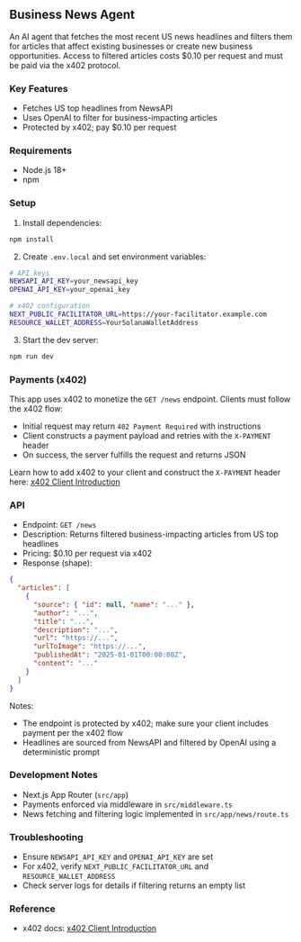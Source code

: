 ## Business News Agent

An AI agent that fetches the most recent US news headlines and filters them for articles that affect existing businesses or create new business opportunities. Access to filtered articles costs $0.10 per request and must be paid via the x402 protocol.

### Key Features
- Fetches US top headlines from NewsAPI
- Uses OpenAI to filter for business-impacting articles
- Protected by x402; pay $0.10 per request

### Requirements
- Node.js 18+
- npm

### Setup
1. Install dependencies:
```bash
npm install
```

2. Create `.env.local` and set environment variables:
```bash
# API keys
NEWSAPI_API_KEY=your_newsapi_key
OPENAI_API_KEY=your_openai_key

# x402 configuration
NEXT_PUBLIC_FACILITATOR_URL=https://your-facilitator.example.com
RESOURCE_WALLET_ADDRESS=YourSolanaWalletAddress
```

3. Start the dev server:
```bash
npm run dev
```

### Payments (x402)
This app uses x402 to monetize the `GET /news` endpoint. Clients must follow the x402 flow:
- Initial request may return `402 Payment Required` with instructions
- Client constructs a payment payload and retries with the `X-PAYMENT` header
- On success, the server fulfills the request and returns JSON

Learn how to add x402 to your client and construct the `X-PAYMENT` header here:
[x402 Client Introduction](https://docs.payai.network/x402/clients/introduction)

### API
- Endpoint: `GET /news`
- Description: Returns filtered business-impacting articles from US top headlines
- Pricing: $0.10 per request via x402
- Response (shape):
```json
{
  "articles": [
    {
      "source": { "id": null, "name": "..." },
      "author": "...",
      "title": "...",
      "description": "...",
      "url": "https://...",
      "urlToImage": "https://...",
      "publishedAt": "2025-01-01T00:00:00Z",
      "content": "..."
    }
  ]
}
```

Notes:
- The endpoint is protected by x402; make sure your client includes payment per the x402 flow
- Headlines are sourced from NewsAPI and filtered by OpenAI using a deterministic prompt

### Development Notes
- Next.js App Router (`src/app`)
- Payments enforced via middleware in `src/middleware.ts`
- News fetching and filtering logic implemented in `src/app/news/route.ts`

### Troubleshooting
- Ensure `NEWSAPI_API_KEY` and `OPENAI_API_KEY` are set
- For x402, verify `NEXT_PUBLIC_FACILITATOR_URL` and `RESOURCE_WALLET_ADDRESS`
- Check server logs for details if filtering returns an empty list

### Reference
- x402 docs: [x402 Client Introduction](https://docs.payai.network/x402/clients/introduction)

